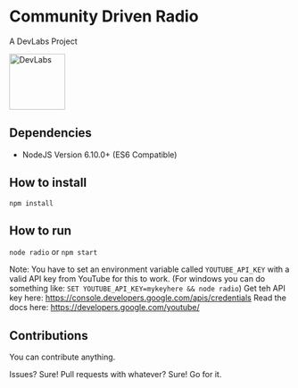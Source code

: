# Community Driven Radio

A DevLabs Project

<img src="https://avatars0.githubusercontent.com/u/10864739?v=3&amp;s=200" alt="DevLabs" width="100" style="max-width:100%;">

## Dependencies

- NodeJS Version 6.10.0+ (ES6 Compatible)

## How to install

`npm install`

## How to run

`node radio` or `npm start`

Note: You have to set an environment variable called `YOUTUBE_API_KEY` with a valid API key from YouTube for this to work. (For windows you can do something like: `SET YOUTUBE_API_KEY=mykeyhere && node radio`) Get teh API key here: https://console.developers.google.com/apis/credentials Read the docs here: https://developers.google.com/youtube/

## Contributions

You can contribute anything. 

Issues? Sure! Pull requests with whatever? Sure! Go for it.
